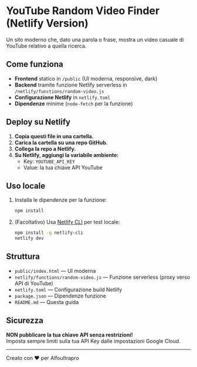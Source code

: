 # YouTube Random Video Finder (Netlify Version)

Un sito moderno che, dato una parola o frase, mostra un video casuale di YouTube relativo a quella ricerca.

## Come funziona

- **Frontend** statico in `/public` (UI moderna, responsive, dark)
- **Backend** tramite funzione Netlify serverless in `/netlify/functions/random-video.js`
- **Configurazione Netlify** in `netlify.toml`
- **Dipendenze** minime (`node-fetch` per la funzione)

## Deploy su Netlify

1. **Copia questi file in una cartella.**
2. **Carica la cartella su una repo GitHub.**
3. **Collega la repo a Netlify.**
4. **Su Netlify, aggiungi la variabile ambiente:**
   - Key: `YOUTUBE_API_KEY`
   - Value: la tua chiave API YouTube

## Uso locale

1. Installa le dipendenze per la funzione:
   ```bash
   npm install
   ```
2. (Facoltativo) Usa [Netlify CLI](https://docs.netlify.com/cli/get-started/) per test locale:
   ```bash
   npm install -g netlify-cli
   netlify dev
   ```

## Struttura

- `public/index.html` — UI moderna
- `netlify/functions/random-video.js` — Funzione serverless (proxy verso API di YouTube)
- `netlify.toml` — Configurazione build Netlify
- `package.json` — Dipendenze funzione
- `README.md` — Questa guida

## Sicurezza

**NON pubblicare la tua chiave API senza restrizioni!**  
Imposta sempre limiti sulla tua API Key dalle impostazioni Google Cloud.

---

Creato con ❤️ per Alfoultrapro